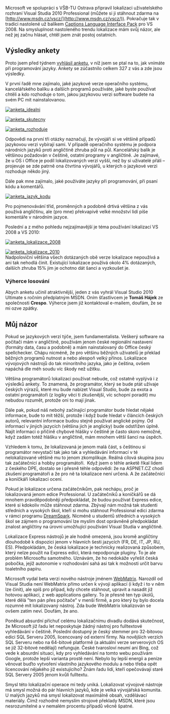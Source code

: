 <!-- dcterms:identifier = aspnetcz#293 -->
<!-- dcterms:title = Lokalizace vývojových nástrojů v podání Microsoftu -->
<!-- dcterms:abstract = Vyhodnocení ankety z minulého týdne, jakož i další postřehy k tématu lokalizace vývojových nástrojů. -->
<!-- np9:categoryId = 7 -->
<!-- x4w:category = Software -->
<!-- np9:authorId = 1 -->
<!-- np9:authorEmail = michal.valasek@altairis.cz -->
<!-- dcterms:creator = Michal Altair Valášek -->
<!-- dcterms:created = 2010-08-04T00:31:00.847+02:00 -->
<!-- dcterms:dateAccepted = 2010-08-04T00:31:03.58+02:00 -->
<!-- x4w:pictureWidth = 150 -->
<!-- x4w:pictureHeight = 150 -->
<!-- x4w:pictureUrl = /perex-pictures/20100804-lokalizace-vyvojovych-nastroju-v-podani-microsoftu.png -->

Microsoft ve spolupráci s VŠB-TU Ostrava připravil lokalizaci uživatelského rozhraní Visual Studia 2010 Professional (můžete si ji stáhnout zdarma na [http://www.msdn.cz/vscz/](http://www.msdn.cz/vscz/)). Pokračuje tak v tradici nastolené už balíkem [Captions Language Interface Pack](http://blogs.msdn.com/b/vyvojari/archive/2008/11/04/captions-language-interface-pack-v-1-0-for-visual-studio-2008.aspx) pro VS 2008. Na smysluplnost nastoleného trendu lokalizace mám svůj názor, ale než jej začnu hlásat, chtěl jsem znát postoj ostatních.

## Výsledky ankety

Proto jsem před týdnem [vyhlásil anketu](http://www.aspnet.cz/articles/292-jake-jazykove-verze-pouzivate-soutez-o-visual-studio-2010), v níž jsem se ptal na to, jak vnímáte při programování jazyky. Ankety se zúčastnilo celkem 327 z vás a zde jsou výsledky.

V první řadě mne zajímalo, jaké jazykové verze operačního systému, kancelářského balíku a dalších programů používáte, jaké byste používat chtěli a kdo rozhoduje o tom, jakou jazykovou verzi software budete na svém PC mít nainstalovanou.

[![anketa_idealni](https://www.cdn.altairis.cz/Blog/2010/20100804-anketa_idealni_thumb.png "anketa_idealni")](https://www.cdn.altairis.cz/Blog/2010/20100804-anketa_idealni_2.png)

[![anketa_skutecny](https://www.cdn.altairis.cz/Blog/2010/20100804-anketa_skutecny_thumb.png "anketa_skutecny")](https://www.cdn.altairis.cz/Blog/2010/20100804-anketa_skutecny_2.png)

[![anketa_rozhoduje](https://www.cdn.altairis.cz/Blog/2010/20100804-anketa_rozhoduje_thumb.png "anketa_rozhoduje")](https://www.cdn.altairis.cz/Blog/2010/20100804-anketa_rozhoduje_2.png)

Odpovědi na první tři otázky naznačují, že vývojáři si ve většině případů jazykovou verzi vybírají sami. V případě operačního systému je podpora národních jazyků proti angličtině zhruba půl na půl. Kancelářský balík je většinou požadován v češtině, ostatní programy v angličtině. Je zajímavé, že u OS i Office je podíl lokalizovaných verzí vyšší, než by si uživatelé přáli – projevuje se zde patrně ona čtvrtina vývojářů, u kterých o jazykové verzi rozhoduje někdo jiný.

Dále pak mne zajímalo, jaké používáte jazyky při programování, při psaní kódu a komentářů.

[![anketa_jazyk_kodu](https://www.cdn.altairis.cz/Blog/2010/20100804-anketa_jazyk_kodu_thumb.png "anketa_jazyk_kodu")](https://www.cdn.altairis.cz/Blog/2010/20100804-anketa_jazyk_kodu_2.png)

Pro pojmenovávání tříd, proměnných a podobně drtivá většina z vás používá angličtinu, ale (pro mne) překvapivě velké množství lidí píše komentáře v národním jazyce.

Poslední a z mého pohledu nejzajímavější je téma používání lokalizací VS 2008 a VS 2010:

[![anketa_lokalizace_2008](https://www.cdn.altairis.cz/Blog/2010/20100804-anketa_lokalizace_2008_thumb.png "anketa_lokalizace_2008")](https://www.cdn.altairis.cz/Blog/2010/20100804-anketa_lokalizace_2008_2.png)   

 [![anketa_lokalizace_2010](https://www.cdn.altairis.cz/Blog/2010/20100804-anketa_lokalizace_2010_thumb.png "anketa_lokalizace_2010")](https://www.cdn.altairis.cz/Blog/2010/20100804-anketa_lokalizace_2010_2.png)   
Nadpoloviční většina všech dotázaných obě verze lokalizace nepoužívá a ani tak nehodlá činit. Existující lokalizace používá okolo 4% dotázaných, dalších zhruba 15% jim je ochotno dát šanci a vyzkoušet je.   

### Výherce losování

Abych anketu učinil atraktivnější, jeden z vás vyhrál Visual Studio 2010 Ultimate s ročním předplatným MSDN. Oním šťastlivcem je **Tomáš Hájek** ze společnosti **Crespo**. Výherce jsem již kontaktoval e-mailem, doufám, že se mi ozve zpátky.

## Můj názor

Pokud se jazykových verzí týče, jsem fundamentalista. Veškerý software na počítači mám v angličtině, používám jenom české regionální nastavení (formáty data, času a podobně) a mám nainstalovaný do Office český spellchecker. Chápu nicméně, že pro většinu běžných uživatelů je překlad běžných programů nutnost a nebo alespoň velký přínos. Lokalizace vývojových nástrojů do tak minoritního jazyka, jako je čeština, ovšem napáchá dle méh soudu víc škody než užitku.

Většina programátorů lokalizaci používat nebude, což ostatně vyplývá i z výsledků ankety. To znamená, že programátor, který se bude ptát užívaje českých výrazů, které mu bude nabízet Visual Studio, bude za exota a ostatní programátoři (z logiky věci ti zkušenější, víc schopní poradit) mu nebudou rozumět, protože oni to mají jinak.

Dále pak, pokud náš nebohý začínající programátor bude hledat nějaké informace, bude to mít těžší, protože i když bude hledat v článcích českých autorů, relevantní informace budou stejně používat anglické pojmy. Od informací v jiných jazycích (většina jich je anglicky) bude odstřižen úplně. Najít informaci o přičině chybové hlášky v češtině je často skoro nemožné, když zadám totéž hlášku v angličtině, mám mnohem větší šanci na úspěch.

Vzhledem k tomu, že lokalizovaná je jenom malá část, s češtinou si programátor nevystačí tak jako tak a vyhledávání informací v té nelokalizované většině mu to jenom zkomplikuje. Reálná cílová skupina jsou tak začátečníci a hobby programátoři.  Když jsem o téhle anketě říkal lidem z českého DPE, dostalo se i přesně téhle odpovědi: že na ASPNET.CZ chodí zkušení programátoři a že pro ně ta lokalizace není určená. A že začátečníci a koníčkáři lokalizaci ocení.

Pokud je lokalizace určena začátečníkům, pak nechápu, proč je lokalizovaná jenom edice Professional. U začátečníků a koníčkářů se dá mnohem pravděpodobněji předpokládat, že budou používat Express edice, které si kdokoliv může stáhnout zdarma. Zbývají nám možná tak studenti středních a vysokých škol, kteří si mohu stáhnout Professional edici zdarma v rámci programu [DreamSpark](http://www.dreamspark.cz/). Nicméně u studentů středních a vysokých škol se zájmem o programování lze myslím dost oprávněně předpokládat znalost angličtiny na úrovni umožňující používání Visual Studia v angličtině.

Lokalizace Express nástrojů je ale hodně omezená, jsou kromě angličtiny dlouhodobě k dispozici jenom v hlavních šesti jazycích (FR, DE, IT, JP, RU, ES). Předpokládám, že česká lokalizace je technicky realizovaná způsobem, který nelze použít na Express edici, která nepodporuje pluginy. To je ale problém Microsoftu samotného. Uznávám, že ho nedokáže vyřešit česká pobočka, jejíž autonomie v rozhodování sahá asi tak k možnosti určit barvu toaletního papíru.

Microsoft vydal beta verzi nového nástroje jménem [WebMatrix](http://www.microsoft.com/web/webmatrix/download). Narozdíl od Visual Studia není WebMatrix přímo určen k vývoji aplikací (i když i to v něm lze činit), ale spíš pro případ, kdy chcete stáhnout, upravit a nasadit již hotovou aplikaci, z web applications gallery. To je přesně ten typ úkolů, které dělá "ten pán přes počítače" v menší firmě, a pro který by bylo docela rozumné mít lokalizovaný nástroj. Zda bude WebMatrix lokalizován se ovšem zatím neví. Doufám, že ano.

Poněkud absurdní příchuť celému lokalizačnímu divadlu dodává skutečnost, že Microsoft již řadu let neposkytuje žádný nástroj pro fulltextové vyhledávání v češtině. Poslední dostupný je český stemmer pro 32-bitovou edici SQL Serveru 2005, licencovaný od externí firmy. Na novějších verzích SQL Serveru nebo na 64-bitové platformě (a aktuální verze serverových OS se již 32-bitové nedělají) nefunguje. České tvarosloví neumí ani Bing, což vede k absurdní situaci, kdy pro vyhledávání na tomto webu používám Google, protože lepší varianta prostě není. Nebylo by lepší energii a peníze věnovat buďto vytvoření vlastního jazykového modulu a nebo třeba opět licencování nějakého již existujícího? Znám řadu lidí, kteří opečovávají staré SQL Servery 2005 jenom kvůli fulltextu.

Smysl této lokalizační operace mi tedy uniká. Lokalizovat vývojové nástroje má smysl možná do pár hlavních jazyků, kde je velká vývojářská komunita. U malých jazyků má smysl lokalizovat maximálně obsah, vzdělávací materiály. Čímž rozhodně nemyslím strojové překlady MSDN, které jsou nesrozumitelné a v nemalém procentu případů věcně špatné.